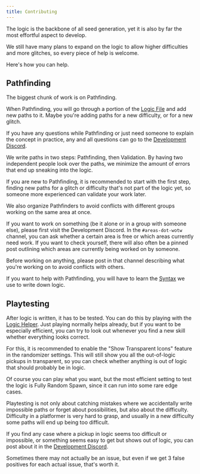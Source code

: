 ```yaml
---
title: Contributing
---
```


The logic is the backbone of all seed generation, yet it is also by far the most effortful aspect to develop.

We still have many plans to expand on the logic to allow higher difficulties and more glitches, so every piece of help is welcome.

Here's how you can help.

## Pathfinding

The biggest chunk of work is on Pathfinding.

When Pathfinding, you will go through a portion of the [Logic File](/syntax/logic-files#areaswotw) and add new paths to it. Maybe you're adding paths for a new difficulty, or for a new glitch.

If you have any questions while Pathfinding or just need someone to explain the concept in practice, any and all questions can go to the [Development Discord](https://discord.gg/cMJJ8E3eqH).

We write paths in two steps: Pathfinding, then Validation. By having two independent people look over the paths, we minimize the amount of errors that end up sneaking into the logic.

If you are new to Pathfinding, it is recommended to start with the first step, finding new paths for a glitch or difficulty that's not part of the logic yet, so someone more experienced can validate your work later.

We also organize Pathfinders to avoid conflicts with different groups working on the same area at once.

If you want to work on something (be it alone or in a group with someone else), please first visit the Development Discord. In the `#areas-dot-wotw` channel, you can ask whether a certain area is free or which areas currently need work. If you want to check yourself, there will also often be a pinned post outlining which areas are currently being worked on by someone.

Before working on anything, please post in that channel describing what you're working on to avoid conflicts with others.

If you want to help with Pathfinding, you will have to learn the [Syntax](/syntax) we use to write down logic.

## Playtesting

After logic is written, it has to be tested. You can do this by playing with the [Logic Helper](https://wiki.orirando.com/features/logic-helper). Just playing normally helps already, but if you want to be especially efficient, you can try to look out whenever you find a new skill whether everything looks correct.

For this, it is recommended to enable the "Show Transparent Icons" feature in the randomizer settings. This will still show you all the out-of-logic pickups in transparent, so you can check whether anything is out of logic that should probably be in logic.

Of course you can play what you want, but the most efficient setting to test the logic is Fully Random Spawn, since it can run into some rare edge cases.

Playtesting is not only about catching mistakes where we accidentally write impossible paths or forget about possibilities, but also about the difficulty. Difficulty in a platformer is very hard to grasp, and usually in a new difficulty some paths will end up being too difficult.

If you find any case where a pickup in logic seems too difficult or impossible, or something seems easy to get but shows out of logic, you can post about it in the [Development Discord](https://discord.gg/cMJJ8E3eqH).

Sometimes there may not actually be an issue, but even if we get 3 false positives for each actual issue, that's worth it.
